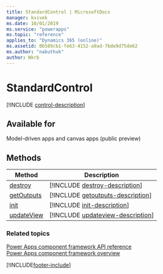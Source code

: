 ```yaml
---
title: StandardControl | MicrosoftDocs
manager: kvivek
ms.date: 10/01/2019
ms.service: "powerapps"
ms.topic: "reference"
applies_to: "Dynamics 365 (online)"
ms.assetid: 0b589cb1-fe63-4152-a9ad-7bde9d75de62
ms.author: "nabuthuk"
author: Nkrb
---
```


# StandardControl

[!INCLUDE [control-description](includes/control-description.md)]

## Available for 

Model-driven apps and canvas apps (public preview)

## Methods

|Method | Description | 
| ------------- |-------------|
|[destroy](control/destroy.md)|[!INCLUDE [destroy-description](control/includes/destroy-description.md)]| 
|[getOutputs](control/getoutputs.md)|[!INCLUDE [getoutputs-description](control/includes/getoutputs-description.md)]|
|[init](control/init.md)|[!INCLUDE [init-description](control/includes/init-description.md)]|
|[updateView](control/updateview.md)|[!INCLUDE [updateview-description](control/includes/updateview-description.md)]|

### Related topics

[Power Apps component framework API reference](../reference/index.md)<br/>
[Power Apps component framework overview](../overview.md)

[!INCLUDE[footer-include](../../../includes/footer-banner.md)]